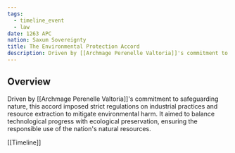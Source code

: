 ```yaml
---
tags:
  - timeline_event
  - law
date: 1263 APC
nation: Saxum Sovereignty
title: The Environmental Protection Accord
description: Driven by [[Archmage Perenelle Valtoria]]'s commitment to safeguarding nature, this accord imposed strict regulations on industrial practices and resource extraction to mitigate environmental harm. It aimed to balance technological progress with ecological preservation, ensuring the responsible use of the nation's natural resources.
---
```

## Overview
Driven by [[Archmage Perenelle Valtoria]]'s commitment to safeguarding nature, this accord imposed strict regulations on industrial practices and resource extraction to mitigate environmental harm. It aimed to balance technological progress with ecological preservation, ensuring the responsible use of the nation's natural resources.

[[Timeline]]